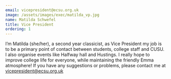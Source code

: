 ```yaml
---
email: vicepresident@ecsu.org.uk
image: /assets/images/exec/matilda_vp.jpg
name: Matilda Schwefel
title: Vice President
ordering: 1
---
```


I’m Matilda (she/her), a second year classicist, as Vice President my job is to be a primary point of contact between students, college staff and CUSU. I also organise events like Halfway hall and Hustings.
I really hope to improve college life for everyone, while maintaining the friendly Emma atmosphere! If you have any suggestions or problems, please contact me at vicepresident@ecsu.org.uk
